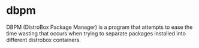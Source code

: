 # dbpm
DBPM (DistroBox Package Manager) is a program that attempts to ease the time wasting that occurs when trying to separate packages installed into different distrobox containers.
